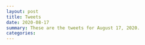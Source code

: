 ```yaml
---
layout: post
title: Tweets
date: 2020-08-17
summary: These are the tweets for August 17, 2020.
categories:
---
```


